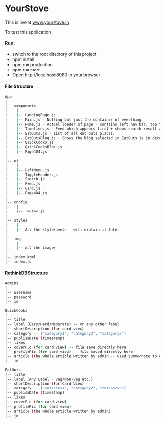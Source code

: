 # YourStove

This is live at www.yourstove.in

To test this application

#### Run:

- switch to the root directory of this project
- npm install
- npm run production
- npm run start
- Open http://localhost:8080 in your browser

#### File Structure

```sh
App 
|
|-- components
|    |
|    |-- LandingPage.js
|    |-- Main.js - Nothing but just the container of everthing
|    |-- Home.js - Actual loader of page - contains left nav bar, top toggle bar, search area
|    |-- Timeline.js - Feed which appears first + shows search result accordingly
|    |-- EatOuts.js - List of all eat outs places.
|    |-- EatOutsBlog.js - Shows the blog selected in EatOuts.js in detail.
|    |-- QuickCooks.js
|    |-- QuickCooksBlog.js
|    |-- Page404.js
|
|-- ui
|    |
|    |-- LeftMenu.js
|    |-- ToggleHeader.js
|    |-- Search.js
|    |-- Feed.js
|    |-- Card.js
|    |-- Page404.js
|
|-- config
|    |
|    |-- routes.js
|
|-- styles
|    |
|    |-- All the stylesheets - will explain it later
|
|-- img
|    |
|    |-- All the images
|   
|-- index.html
|-- index.js
```

#### RethinkDB Structure 

```sh
Admins 
|
|-- username
|-- password
|-- id

QuickCooks
|
|-- title
|-- label (Easy/Hard/Moderate) -- or any other label
|-- shortDescription (For card view)
|-- category -- ["category1", "category2", "category3"]
|-- publishDate (timestamp)
|-- likes
|-- coverPic (for card view) -- file save directly here
|-- profilePic (for card view) -- file saved directly here
|-- article (the whole article written by admin -- used summernote to generate html in admin view)
|-- id

EatOuts
|-- title
|-- label (Any Label - Veg/Non-veg etc.)
|-- shortDescription (For Card View)
|-- category -- ["category1", "category2", "category3"]
|-- publishDate (timestamp)
|-- likes
|-- coverPic (for card view)
|-- profilePic (for card view)
|-- article (the whole article written by admin)
|-- id
```


